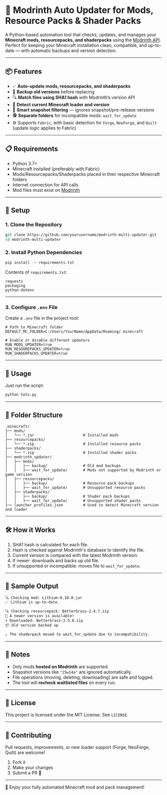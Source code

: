 # 🧩 Modrinth Auto Updater for Mods, Resource Packs & Shader Packs

A Python-based automation tool that checks, updates, and manages your **Minecraft mods, resourcepacks, and shaderpacks** using the [Modrinth API](https://docs.modrinth.com/). Perfect for keeping your Minecraft installation clean, compatible, and up-to-date — with automatic backups and version detection.

---

## 📦 Features

- ✅ **Auto-update mods, resourcepacks, and shaderpacks**
- 💾 **Backup old versions** before replacing
- 🔍 **Match files using SHA1 hash** with Modrinth’s version API
- 📂 **Detect current Minecraft loader and version**
- 🧠 **Smart snapshot filtering** — ignores snapshot/pre-release versions
- 🕵️ **Separate folders** for incompatible mods: `wait_for_update`
- ⚙️ Supports `Fabric`, with basic detection for `Forge`, `NeoForge`, and `Quilt` (update logic applies to Fabric)

---

## 📋 Requirements

- Python 3.7+
- Minecraft installed (preferably with Fabric)
- Mods/Resourcepacks/Shaderpacks placed in their respective Minecraft folders
- Internet connection for API calls
- Mod files must exist on [Modrinth](https://modrinth.com)

---

## 🔧 Setup

### 1. Clone the Repository

```bash
git clone https://github.com/yourusername/modrinth-multi-updater.git
cd modrinth-multi-updater
```

### 2. Install Python Dependencies

```bash
pip install -r requirements.txt
```

Contents of `requirements.txt`:
```
requests
packaging
python-dotenv
```

---

### 3. Configure `.env` File

Create a `.env` file in the project root:

```env
# Path to Minecraft folder
DEFAULT_MC_FOLDER=C:/Users/YourName/AppData/Roaming/.minecraft

# Enable or disable different updaters
RUN_MODS_UPDATER=true
RUN_RESOUREPACKS_UPDATER=true
RUN_SHADERPACKS_UPDATER=true
```

---

## 🚀 Usage

Just run the script:

```bash
python tets.py
```

---

## 📁 Folder Structure

```
.minecraft/
├── mods/
│   └── *.jar                      # Installed mods
├── resourcepacks/
│   └── *.zip                      # Installed resource packs
├── shaderpacks/
│   └── *.zip                      # Installed shader packs
├── modrinth_updater/
│   ├── mods/
│   │   ├── backup/                # Old mod backups
│   │   ├── wait_for_update/       # Mods not supported by Modrinth or game version
│   ├── resourcepacks/
│   │   ├── backup/                # Resource pack backups
│   │   ├── wait_for_update/       # Unsupported resource packs
│   ├── shaderpacks/
│   │   ├── backup/                # Shader pack backups
│   │   ├── wait_for_update/       # Unsupported shader packs
├── launcher_profiles.json         # Used to detect Minecraft version and loader
```

---

## 🛠 How it Works

1. SHA1 hash is calculated for each file.
2. Hash is checked against Modrinth's database to identify the file.
3. Current version is compared with the latest Modrinth version.
4. If newer: downloads and backs up old file.
5. If unsupported or incompatible: moves file to `wait_for_update`.

---

## 🧪 Sample Output

```bash
🔍 Checking mod: Lithium-0.10.0.jar
✅ Lithium is up-to-date.

🔍 Checking resourcepack: BetterGrass-2.4.7.zip
🚀 A newer version is available!
⬇️ Downloaded: BetterGrass-2.5.0.zip
📦 Old version backed up

⚠️ The shaderpack moved to wait_for_update due to incompatibility.
```

---

## 🧩 Notes

- Only mods **hosted on Modrinth** are supported.
- Snapshot versions like `"25w14a"` are ignored automatically.
- File operations (moving, deleting, downloading) are safe and logged.
- The tool will **recheck waitlisted files** on every run.

---

## 🧾 License

This project is licensed under the MIT License. See `LICENSE`.

---

## 🤝 Contributing

Pull requests, improvements, or new loader support (Forge, NeoForge, Quilt) are welcome!

1. Fork it
2. Make your changes
3. Submit a PR 🚀

---

🎉 Enjoy your fully automated Minecraft mod and pack management!
